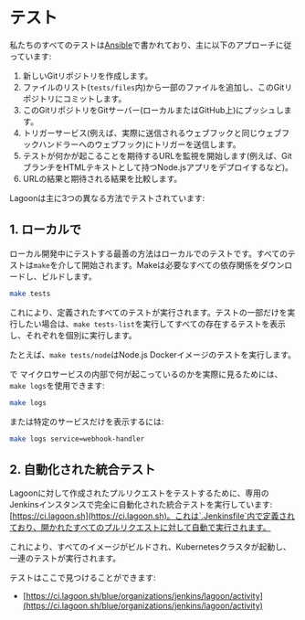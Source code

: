 # テスト

私たちのすべてのテストは[Ansible](https://docs.ansible.com/ansible/latest/index.html)で書かれており、主に以下のアプローチに従っています:

1. 新しいGitリポジトリを作成します。
2. ファイルのリスト(`tests/files`内)から一部のファイルを追加し、このGitリポジトリにコミットします。
3. このGitリポジトリをGitサーバー(ローカルまたはGitHub上)にプッシュします。
4. トリガーサービス(例えば、実際に送信されるウェブフックと同じウェブフックハンドラーへのウェブフック)にトリガーを送信します。
5. テストが何かが起こることを期待するURLを監視を開始します(例えば、GitブランチをHTMLテキストとして持つNode.jsアプリをデプロイするなど)。
6. URLの結果と期待される結果を比較します。

Lagoonは主に3つの異なる方法でテストされています:

## 1. ローカルで

ローカル開発中にテストする最善の方法はローカルでのテストです。すべてのテストは`make`を介して開始されます。Makeは必要なすべての依存関係をダウンロードし、ビルドします。

```bash title="Make tests"
make tests
```

これにより、定義されたすべてのテストが実行されます。テストの一部だけを実行したい場合は、`make tests-list`を実行してすべての存在するテストを表示し、それぞれを個別に実行します。

たとえば、`make tests/node`はNode.js Dockerイメージのテストを実行します。

で マイクロサービスの内部で何が起こっているのかを実際に見るためには、`make logs`を使用できます:

```bash title="Make logs"
make logs
```

または特定のサービスだけを表示するには:

```bash title="Make logs"
make logs service=webhook-handler
```

## 2. 自動化された統合テスト

Lagoonに対して作成されたプルリクエストをテストするために、専用のJenkinsインスタンスで完全に自動化された統合テストを実行しています:[https://ci.lagoon.sh](https://ci.lagoon.sh)。これは`.Jenkinsfile`内で定義されており、開かれたすべてのプルリクエストに対して自動で実行されます。

これにより、すべてのイメージがビルドされ、Kubernetesクラスタが起動し、一連のテストが実行されます。

テストはここで見つけることができます:

<!-- markdown-link-check-disable -->
* [https://ci.lagoon.sh/blue/organizations/jenkins/lagoon/activity](https://ci.lagoon.sh/blue/organizations/jenkins/lagoon/activity)
<!-- markdown-link-check-enable -->
